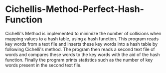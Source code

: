 # Cichellis-Method-Perfect-Hash-Function
Cichelli's Method is implemented to minimize the number of collisions when mapping values to a hash table, using a hash function.
This program reads key words from a text file and inserts these key words into a hash table by following Cichelli's method. 
The program then reads a second text file of words and compares these words to the key words with the aid of the hash function. 
Finally the program prints statistics such as the number of key words present in the second text file.
